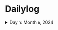 # Dailylog

<details>
<summary>Day n: Month n, 2024 </summary>

**Today's Progress**:
**Thoughts:**
**Link to work:**

</details>
